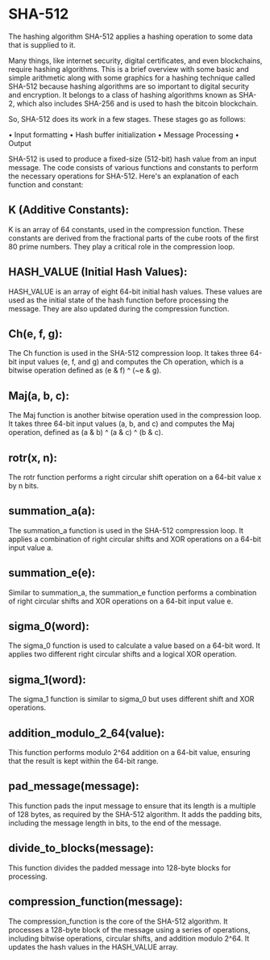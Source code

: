 # SHA-512

The hashing algorithm SHA-512 applies a hashing operation to some data that is supplied to it.

Many things, like internet security, digital certificates, and even blockchains, require hashing algorithms. This is a brief overview with some basic and simple arithmetic along with some graphics for a hashing technique called SHA-512 because hashing algorithms are so important to digital security and encryption. It belongs to a class of hashing algorithms known as SHA-2, which also includes SHA-256 and is used to hash the bitcoin blockchain.

So, SHA-512 does its work in a few stages. These stages go as follows:

•	Input formatting
•	Hash buffer initialization
•	Message Processing
•	Output

SHA-512 is used to produce a fixed-size (512-bit) hash value from an input message. The code consists of various functions and constants to perform the necessary operations for SHA-512. Here's an explanation of each function and constant:

## K (Additive Constants):

K is an array of 64 constants, used in the compression function. These constants are derived from the fractional parts of the cube roots of the first 80 prime numbers. They play a critical role in the compression loop.

## HASH_VALUE (Initial Hash Values):

HASH_VALUE is an array of eight 64-bit initial hash values. These values are used as the initial state of the hash function before processing the message. They are also updated during the compression function.

## Ch(e, f, g):

The Ch function is used in the SHA-512 compression loop. It takes three 64-bit input values (e, f, and g) and computes the Ch operation, which is a bitwise operation defined as (e & f) ^ (~e & g).

## Maj(a, b, c):

The Maj function is another bitwise operation used in the compression loop. It takes three 64-bit input values (a, b, and c) and computes the Maj operation, defined as (a & b) ^ (a & c) ^ (b & c).



## rotr(x, n):

The rotr function performs a right circular shift operation on a 64-bit value x by n bits.

## summation_a(a):

The summation_a function is used in the SHA-512 compression loop. It applies a combination of right circular shifts and XOR operations on a 64-bit input value a.

## summation_e(e):

Similar to summation_a, the summation_e function performs a combination of right circular shifts and XOR operations on a 64-bit input value e.

## sigma_0(word):

The sigma_0 function is used to calculate a value based on a 64-bit word. It applies two different right circular shifts and a logical XOR operation.

## sigma_1(word):

The sigma_1 function is similar to sigma_0 but uses different shift and XOR operations.

## addition_modulo_2_64(value):

This function performs modulo 2^64 addition on a 64-bit value, ensuring that the result is kept within the 64-bit range.

## pad_message(message):

This function pads the input message to ensure that its length is a multiple of 128 bytes, as required by the SHA-512 algorithm. It adds the padding bits, including the message length in bits, to the end of the message.

## divide_to_blocks(message):

This function divides the padded message into 128-byte blocks for processing.

## compression_function(message):

The compression_function is the core of the SHA-512 algorithm. It processes a 128-byte block of the message using a series of operations, including bitwise operations, circular shifts, and addition modulo 2^64. It updates the hash values in the HASH_VALUE array.
